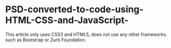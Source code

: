# PSD-converted-to-code-using-HTML-CSS-and-JavaScript-
This article only uses CSS3 and HTML5, does not use any other frameworks such as Bootstrap or Zurb Foundation.
